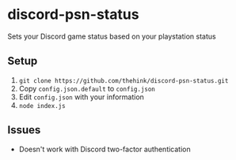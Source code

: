 # discord-psn-status
Sets your Discord game status based on your playstation status

## Setup
1. `git clone https://github.com/thehink/discord-psn-status.git`
1. Copy `config.json.default` to `config.json`
1. Edit `config.json` with your information
1. `node index.js`

## Issues
- Doesn't work with Discord two-factor authentication
